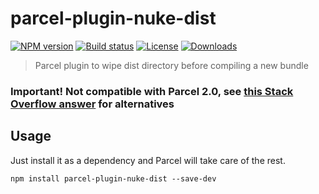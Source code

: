 # parcel-plugin-nuke-dist
[![NPM version][npm-image]][npm-url]
[![Build status][travis-image]][travis-url]
[![License][license-image]][license-url]
[![Downloads][downloads-image]][downloads-url]

> Parcel plugin to wipe dist directory before compiling a new bundle

### Important! Not compatible with Parcel 2.0, see [this Stack Overflow answer](https://stackoverflow.com/a/69665352/1333383) for alternatives 

## Usage

Just install it as a dependency and Parcel will take care of the rest.

```
npm install parcel-plugin-nuke-dist --save-dev
```
[npm-image]: https://img.shields.io/npm/v/parcel-plugin-nuke-dist.svg?style=flat-square
[npm-url]: https://npmjs.org/package/parcel-plugin-nuke-dist
[travis-image]: https://img.shields.io/travis/RadValentin/parcel-plugin-nuke-dist.svg?style=flat-square
[travis-url]: https://travis-ci.org/RadValentin/parcel-plugin-nuke-dist
[license-image]: http://img.shields.io/npm/l/parcel-plugin-nuke-dist.svg?style=flat-square
[license-url]: LICENSE
[downloads-image]: http://img.shields.io/npm/dm/parcel-plugin-nuke-dist.svg?style=flat-square
[downloads-url]: https://npmjs.org/package/parcel-plugin-nuke-dist
